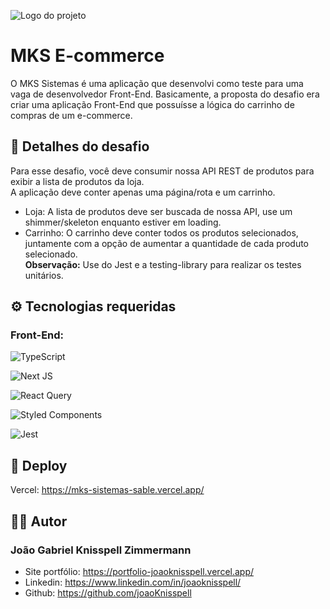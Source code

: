 ![Logo do projeto](https://i.imgur.com/HosJZyS.png)
# MKS E-commerce

O MKS Sistemas é uma aplicação que desenvolvi como teste para uma vaga de desenvolvedor Front-End. Basicamente, a proposta do desafio era criar uma aplicação Front-End que possuísse a lógica do carrinho de compras de um e-commerce.

## 🚀 Detalhes do desafio
Para esse desafio, você deve consumir nossa API REST de produtos para exibir a lista de produtos da loja.<br>
A aplicação deve conter apenas uma página/rota e um carrinho.
* Loja: A lista de produtos deve ser buscada de nossa API, use um shimmer/skeleton enquanto estiver em loading.
* Carrinho: O carrinho deve conter todos os produtos selecionados, juntamente com a opção de aumentar a quantidade de cada produto selecionado.<br>
<strong>Observação:</strong> Use do Jest e a testing-library para realizar os testes unitários.

## ⚙️ Tecnologias requeridas
### Front-End:
![TypeScript](https://img.shields.io/badge/typescript-%23007ACC.svg?style=for-the-badge&logo=typescript&logoColor=white)

![Next JS](https://img.shields.io/badge/Next-black?style=for-the-badge&logo=next.js&logoColor=white) 

![React Query](https://img.shields.io/badge/-React%20Query-FF4154?style=for-the-badge&logo=react%20query&logoColor=white)

![Styled Components](https://img.shields.io/badge/styled--components-DB7093?style=for-the-badge&logo=styled-components&logoColor=white)

![Jest](https://img.shields.io/badge/-jest-%23C21325?style=for-the-badge&logo=jest&logoColor=white)

## 🌊 Deploy
Vercel: https://mks-sistemas-sable.vercel.app/

## ✍🏼 Autor
### João Gabriel Knisspell Zimmermann
* Site portfólio: https://portfolio-joaoknisspell.vercel.app/
* Linkedin: https://www.linkedin.com/in/joaoknisspell/
* Github: https://github.com/joaoKnisspell

